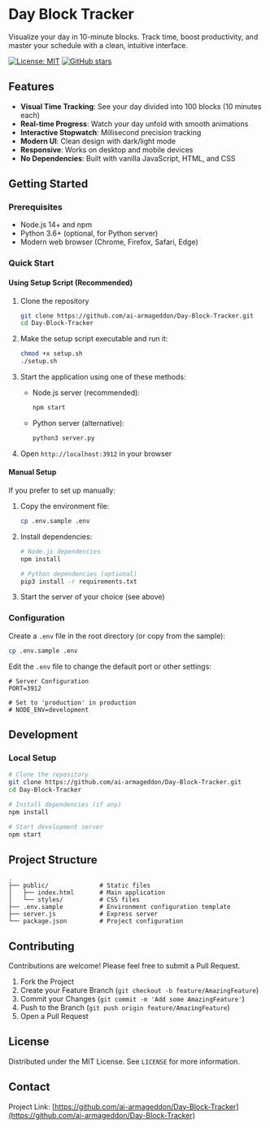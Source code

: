 # Day Block Tracker

Visualize your day in 10-minute blocks. Track time, boost productivity, and master your schedule with a clean, intuitive interface.

[![License: MIT](https://img.shields.io/badge/License-MIT-yellow.svg)](https://opensource.org/licenses/MIT)
[![GitHub stars](https://img.shields.io/github/stars/ai-armageddon/Day-Block-Tracker?style=social)](https://github.com/ai-armageddon/Day-Block-Tracker/stargazers)

## Features

- **Visual Time Tracking**: See your day divided into 100 blocks (10 minutes each)
- **Real-time Progress**: Watch your day unfold with smooth animations
- **Interactive Stopwatch**: Millisecond precision tracking
- **Modern UI**: Clean design with dark/light mode
- **Responsive**: Works on desktop and mobile devices
- **No Dependencies**: Built with vanilla JavaScript, HTML, and CSS

## Getting Started

### Prerequisites
- Node.js 14+ and npm
- Python 3.6+ (optional, for Python server)
- Modern web browser (Chrome, Firefox, Safari, Edge)

### Quick Start

#### Using Setup Script (Recommended)

1. Clone the repository
   ```bash
   git clone https://github.com/ai-armageddon/Day-Block-Tracker.git
   cd Day-Block-Tracker
   ```

2. Make the setup script executable and run it:
   ```bash
   chmod +x setup.sh
   ./setup.sh
   ```

3. Start the application using one of these methods:
   - Node.js server (recommended):
     ```bash
     npm start
     ```
   - Python server (alternative):
     ```bash
     python3 server.py
     ```

4. Open `http://localhost:3912` in your browser

#### Manual Setup

If you prefer to set up manually:

1. Copy the environment file:
   ```bash
   cp .env.sample .env
   ```
   
2. Install dependencies:
   ```bash
   # Node.js dependencies
   npm install
   
   # Python dependencies (optional)
   pip3 install -r requirements.txt
   ```

3. Start the server of your choice (see above)

### Configuration

Create a `.env` file in the root directory (or copy from the sample):

```bash
cp .env.sample .env
```

Edit the `.env` file to change the default port or other settings:

```env
# Server Configuration
PORT=3912

# Set to 'production' in production
# NODE_ENV=development
```

## Development

### Local Setup
```bash
# Clone the repository
git clone https://github.com/ai-armageddon/Day-Block-Tracker.git
cd Day-Block-Tracker

# Install dependencies (if any)
npm install

# Start development server
npm start
```

## Project Structure

```
.
├── public/              # Static files
│   ├── index.html       # Main application
│   └── styles/          # CSS files
├── .env.sample          # Environment configuration template
├── server.js            # Express server
└── package.json         # Project configuration
```

## Contributing

Contributions are welcome! Please feel free to submit a Pull Request.

1. Fork the Project
2. Create your Feature Branch (`git checkout -b feature/AmazingFeature`)
3. Commit your Changes (`git commit -m 'Add some AmazingFeature'`)
4. Push to the Branch (`git push origin feature/AmazingFeature`)
5. Open a Pull Request

## License

Distributed under the MIT License. See `LICENSE` for more information.

## Contact

Project Link: [https://github.com/ai-armageddon/Day-Block-Tracker](https://github.com/ai-armageddon/Day-Block-Tracker)
